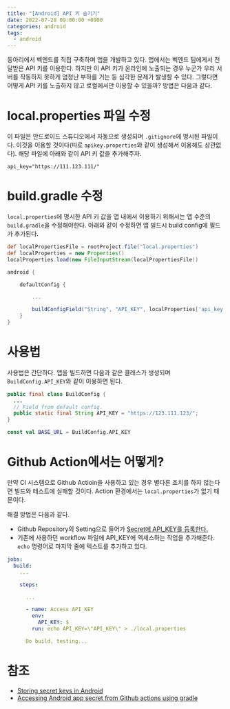 ```yaml
---
title: "[Android] API 키 숨기기"
date: 2022-07-28 09:00:00 +0900
categories: android
tags:
  - android
---
```


동아리에서 벡엔드를 직접 구축하며 앱을 개발하고 있다. 앱에서는 벡엔드 팀에게서 전달받은 API 키를 이용한다.
하지만 이 API 키가 온라인에 노출되는 경우 누군가 우리 서버를 작동하지 못하게 엄청난 부하를 거는 등 심각한 문제가 발생할 수 있다.
그렇다면 어떻게 API 키를 노출하지 않고 로컬에서만 이용할 수 있을까? 방법은 다음과 같다.

# local.properties 파일 수정

이 파일은 안드로이드 스튜디오에서 자동으로 생성되며 `.gitignore`에 명시된 파일이다. 이것을 이용할 것이다(따로 `apikey.properties`와 같이 생성해서 이용해도 상관없다).
해당 파일에 아래와 같이 API 키 값을 추가해주자.

```properties
api_key="https://111.123.111/"
```

# build.gradle 수정

`local.properties`에 명시한 API 키 값을 앱 내에서 이용하기 위해서는 앱 수준의 `build.gradle`을 수정해야한다. 아래와 같이 수정하면 앱 빌드시 build config에 필드가 추가된다.

```gradle
def localPropertiesFile = rootProject.file("local.properties")
def localProperties = new Properties()
localProperties.load(new FileInputStream(localPropertiesFile))

android {

    defaultConfig {

        ...

        buildConfigField("String", "API_KEY", localProperties['api_key'])
    }
}
```

# 사용법

사용법은 간단하다. 앱을 빌드하면 다음과 같은 클래스가 생성되며 `BuildConfig.API_KEY`와 같이 이용하면 된다.

```java
public final class BuildConfig {
  ...
  // Field from default config.
  public static final String API_KEY = "https://123.111.123/";
}
```

```kotlin
const val BASE_URL = BuildConfig.API_KEY
```

# Github Action에서는 어떻게?

만약 CI 시스템으로 Github Actioin을 사용하고 있는 경우 별다른 조치를 하지 않는다면 빌드와 테스트에 실패할 것이다. Action 환경에서는 `local.properties`가 없기 때문이다.

해결 방법은 다음과 같다.

- Github Repository의 Setting으로 들어가 [Secret에 API_KEY를 등록한다.](https://docs.github.com/en/actions/security-guides/encrypted-secrets#creating-encrypted-secrets-for-a-repository)
- 기존에 사용하던 workflow 파일에 API_KEY에 엑세스하는 작업을 추가해준다. `echo` 명령어로 마지막 줄에 텍스트를 추가하고 있다.

```yml
jobs:
  build:
    ...

    steps:

      ...

      - name: Access API_KEY
        env:
          API_KEY: $
        run: echo API_KEY=\"API_KEY\" > ./local.properties

      Do build, testing...
```

# 참조

- [Storing secret keys in Android](https://guides.codepath.com/android/Storing-Secret-Keys-in-Android)
- [Accessing Android app secret from Github actions using gradle](https://blog.jakelee.co.uk/accessing-android-app-secret-from-github-actions-using-gradle/)
